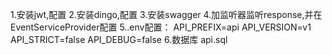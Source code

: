 1.安装jwt,配置
2.安装dingo,配置
3.安装swagger
4.加监听器监听response,并在EventServiceProvider配置
5..env配置：
         API_PREFIX=api
         API_VERSION=v1
         API_STRICT=false
         API_DEBUG=false
6.数据库 api.sql

